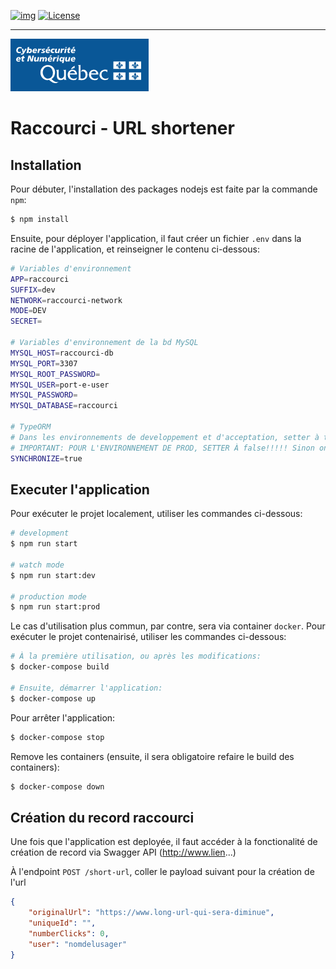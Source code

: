 <!-- ENTETE -->
[![img](https://img.shields.io/badge/Cycle%20de%20Vie-Phase%20d%C3%A9couverte-339999)](https://www.quebec.ca/gouv/politiques-orientations/vitrine-numeriqc/accompagnement-des-organismes-publics/demarche-conception-services-numeriques)
[![License](https://img.shields.io/badge/Licence-LiLiQ--R-blue)](LICENSE)

---

<div>
    <a target="_blank" href="https://www.quebec.ca/gouvernement/ministere/cybersecurite-numerique">
      <img src="https://github.com/CQEN-QDCE/.github/blob/main/images/mcn.png" alt="Logo du Ministère de la cybersécurité et du numérique" />
    </a>
</div>
<!-- FIN ENTETE -->

# Raccourci - URL shortener 

## Installation

Pour débuter, l'installation des packages nodejs est faite par la commande `npm`: 
  
```bash
$ npm install
```
Ensuite, pour déployer l'application, il faut créer un fichier `.env` dans la racine de l'application, et reinseigner le contenu ci-dessous: 

```bash
# Variables d'environnement
APP=raccourci
SUFFIX=dev
NETWORK=raccourci-network
MODE=DEV
SECRET=

# Variables d'environnement de la bd MySQL
MYSQL_HOST=raccourci-db
MYSQL_PORT=3307
MYSQL_ROOT_PASSWORD=
MYSQL_USER=port-e-user
MYSQL_PASSWORD=
MYSQL_DATABASE=raccourci

# TypeORM 
# Dans les environnements de developpement et d'acceptation, setter à true 
# IMPORTANT: POUR L'ENVIRONNEMENT DE PROD, SETTER À false!!!!! Sinon on risque la perte de données à la prod. 
SYNCHRONIZE=true

```

## Executer l'application

Pour exécuter le projet localement, utiliser les commandes ci-dessous: 

```bash
# development
$ npm run start

# watch mode
$ npm run start:dev

# production mode
$ npm run start:prod
```

Le cas d'utilisation plus commun, par contre, sera via container `docker`. Pour exécuter le projet contenairisé, utiliser les commandes ci-dessous: 

```bash
# À la première utilisation, ou après les modifications:  
$ docker-compose build 

# Ensuite, démarrer l'application:
$ docker-compose up 

```

Pour arrêter l'application: 

```bash
$ docker-compose stop 
```

Remove les containers (ensuite, il sera obligatoire refaire le build des containers):

```bash
$ docker-compose down 
```

## Création du record raccourci

Une fois que l'application est deployée, il faut accéder à la fonctionalité de création de record  via Swagger API (http://www.lien...)

À l'endpoint `POST /short-url`, coller le payload suivant pour la création de l'url 

```json 
{
    "originalUrl": "https://www.long-url-qui-sera-diminue",
    "uniqueId": "", 
    "numberClicks": 0, 
    "user": "nomdelusager"
}
```
